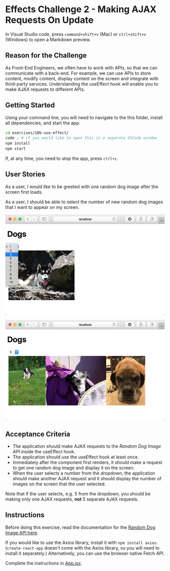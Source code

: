 # Effects Challenge 2 - Making AJAX Requests On Update

In Visual Studio code, press `command+shift+v` (Mac) or `ctrl+shift+v` (Windows) to open a Markdown preview.

## Reason for the Challenge

As Front-End Engineers, we often have to work with APIs, so that we can communicate with a back-end. For example, we can use APIs to store content, modify content, display content on the screen and integrate with third-party services. Understanding the useEffect hook will enable you to make AJAX requests to different APIs.

## Getting Started

Using your command line, you will need to navigate to the this folder, install all dependencies, and start the app.

```bash
cd exercises/10b-use-effect/
code . # if you would like to open this in a separate VSCode window
npm install
npm start
```

If, at any time, you need to stop the app, press `ctrl+c`.

## User Stories

As a user, I would like to be greeted with one random dog image after the screen first loads.

As a user, I should be able to select the number of new random dog images that I want to appear on my screen.

![User selecting a number of random dog pictures](dogs1.jpg)

![What should happen after the user selects a number](dogs2.jpg)

## Acceptance Criteria

- The application should make AJAX requests to the _Random Dog Image API_ inside the useEffect hook.
- The application should use the useEffect hook at least once.
- Immediately after the component first renders, it should make a request to get one random dog image and display it on the screen.
- When the user selects a number from the dropdown, the application should make another AJAX request and it should display the number of images on the screen that the user selected.

Note that if the user selects, e.g. 5 from the dropdown, you should be making only one AJAX requests, **not** 5 separate AJAX requests.

## Instructions

Before doing this exercise, read the documentation for the [Random Dog Image API here](https://dog.ceo/dog-api/documentation/random#all).

If you would like to use the Axios library, install it with `npm install axios`. (`create-react-app` doesn't come with the Axios library, so you will need to install it separately.) Alternatively, you can use the browser native Fetch API.

Complete the instructions in [App.jsx](src/App.jsx).

